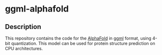 # ggml-alphafold

## Description

This repository contains the code for the [AlphaFold](https://github.com/deepmind/alphafold) in
[ggml](https://github.com/ggerganov/ggml) format, using 4-bit quantization. This model can be used
for protein structure prediction on CPU architectures.
